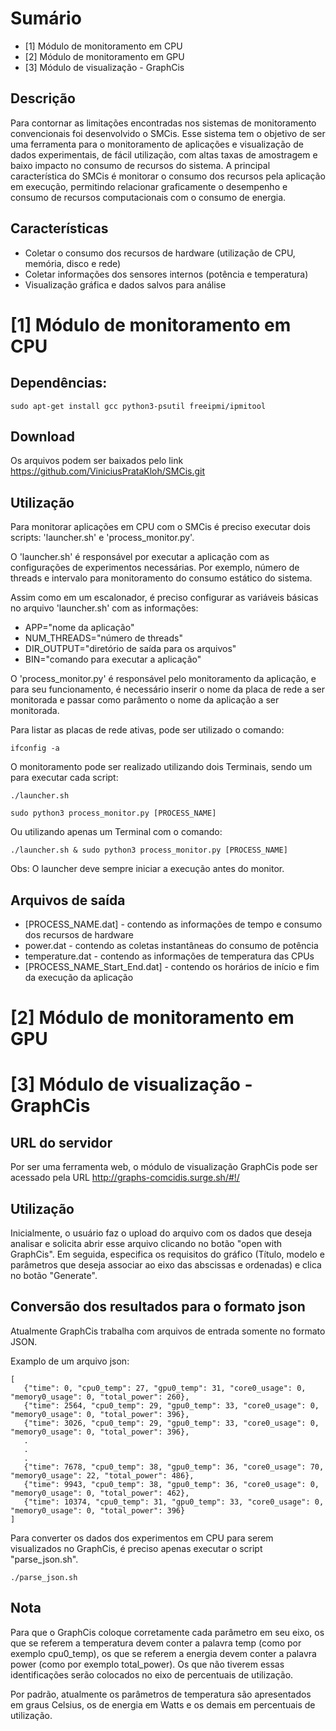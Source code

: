 # Sumário

* [1] Módulo de monitoramento em CPU
* [2] Módulo de monitoramento em GPU
* [3] Módulo de visualização - GraphCis


## Descrição
Para contornar as limitações encontradas nos sistemas de monitoramento convencionais foi desenvolvido o SMCis. Esse sistema tem o objetivo de ser uma ferramenta para o monitoramento de aplicações e visualização de dados experimentais, de fácil utilização, com altas taxas de amostragem e baixo impacto no consumo de recursos do sistema. A principal característica do SMCis é monitorar o consumo dos recursos pela aplicação em execução, permitindo relacionar graficamente o desempenho e consumo de recursos computacionais com o consumo de energia.

## Características

* Coletar o consumo dos recursos de hardware (utilização de CPU, memória, disco e rede)
* Coletar informações dos sensores internos (potência e temperatura)
* Visualização gráfica e dados salvos para análise

# [1] Módulo de monitoramento em CPU

## Dependências:

```shell
sudo apt-get install gcc python3-psutil freeipmi/ipmitool
```

## Download

Os arquivos podem ser baixados pelo link https://github.com/ViniciusPrataKloh/SMCis.git

## Utilização

Para monitorar aplicações em CPU com o SMCis é preciso executar dois scripts: 'launcher.sh' e 'process_monitor.py'.

O 'launcher.sh' é responsável por executar a aplicação com as configurações de experimentos necessárias. Por exemplo, número de threads e intervalo para monitoramento do consumo estático do sistema.

Assim como em um escalonador, é preciso configurar as variáveis básicas no arquivo 'launcher.sh' com as informações:

* APP="nome da aplicação"
* NUM_THREADS="número de threads"
* DIR_OUTPUT="diretório de saída para os arquivos" 
* BIN="comando para executar a aplicação"

O 'process_monitor.py' é responsável pelo monitoramento da aplicação, e para seu funcionamento, é necessário inserir o nome da placa de rede a ser monitorada e passar como parâmento o nome da aplicação a ser monitorada.

Para listar as placas de rede ativas, pode ser utilizado o comando:

```shell
ifconfig -a
```

O monitoramento pode ser realizado utilizando dois Terminais, sendo um para executar cada script:

```shell
./launcher.sh
```

```shell
sudo python3 process_monitor.py [PROCESS_NAME]
```

Ou utilizando apenas um Terminal com o comando:

```shell
./launcher.sh & sudo python3 process_monitor.py [PROCESS_NAME]
```

Obs: O launcher deve sempre iniciar a execução antes do monitor.

## Arquivos de saída

* [PROCESS_NAME.dat] - contendo as informações de tempo e consumo dos recursos de hardware
* power.dat - contendo as coletas instantâneas do consumo de potência
* temperature.dat - contendo as informações de temperatura das CPUs
* [PROCESS_NAME_Start_End.dat] - contendo os horários de início e fim da execução da aplicação

# [2] Módulo de monitoramento em GPU

# [3] Módulo de visualização - GraphCis

## URL do servidor

Por ser uma ferramenta web, o módulo de visualização GraphCis pode ser acessado pela URL http://graphs-comcidis.surge.sh/#!/

## Utilização

Inicialmente, o usuário faz o upload do arquivo com os dados que deseja analisar e solicita abrir esse arquivo clicando no botão "open with GraphCis". Em seguida, especifica os requisitos do gráfico (Título, modelo e parâmetros que deseja associar ao eixo das abscissas e ordenadas) e clica no botão "Generate".

## Conversão dos resultados para o formato json

Atualmente GraphCis trabalha com arquivos de entrada somente no formato JSON.

Examplo de um arquivo json:

```shell
[
   {"time": 0, "cpu0_temp": 27, "gpu0_temp": 31, "core0_usage": 0, "memory0_usage": 0, "total_power": 260}, 
   {"time": 2564, "cpu0_temp": 29, "gpu0_temp": 33, "core0_usage": 0, "memory0_usage": 0, "total_power": 396}, 
   {"time": 3026, "cpu0_temp": 29, "gpu0_temp": 33, "core0_usage": 0, "memory0_usage": 0, "total_power": 396}, 
   .
   .
   .
   {"time": 7678, "cpu0_temp": 38, "gpu0_temp": 36, "core0_usage": 70, "memory0_usage": 22, "total_power": 486}, 
   {"time": 9943, "cpu0_temp": 38, "gpu0_temp": 36, "core0_usage": 0, "memory0_usage": 0, "total_power": 462}, 
   {"time": 10374, "cpu0_temp": 31, "gpu0_temp": 33, "core0_usage": 0, "memory0_usage": 0, "total_power": 396} 
]
```

Para converter os dados dos experimentos em CPU para serem visualizados no GraphCis, é preciso apenas executar o script "parse_json.sh".

```shell
./parse_json.sh
```

## Nota
 
Para que o GraphCis coloque corretamente cada parâmetro em seu eixo, os que se referem a temperatura devem conter a palavra temp (como por exemplo cpu0_temp), os que se referem a energia devem conter a palavra power (como por exemplo total_power). Os que não tiverem essas identificações serão colocados no eixo de percentuais de utilização.

Por padrão, atualmente os parâmetros de temperatura são apresentados em graus Celsius, os de energia em Watts e os demais em percentuais de utilização.

